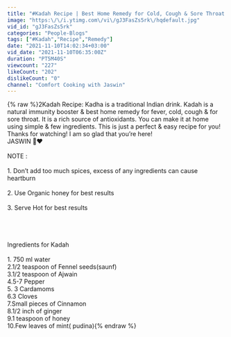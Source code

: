 ```yaml
---
title: "#Kadah Recipe | Best Home Remedy for Cold, Cough & Sore Throat | Immunity Booster Drink | CCwJ"
image: "https:\/\/i.ytimg.com\/vi\/gJ3FasZs5rk\/hqdefault.jpg"
vid_id: "gJ3FasZs5rk"
categories: "People-Blogs"
tags: ["#Kadah","Recipe","Remedy"]
date: "2021-11-10T14:02:34+03:00"
vid_date: "2021-11-10T06:35:00Z"
duration: "PT5M40S"
viewcount: "227"
likeCount: "202"
dislikeCount: "0"
channel: "Comfort Cooking with Jaswin"
---
```

{% raw %}2Kadah Recipe: Kadha is a traditional Indian drink. Kadah is a natural immunity booster &amp; best home remedy for fever, cold, cough &amp; for sore throat. It is a rich source of antioxidants. You can make it at home using simple &amp; few ingredients. This is just a perfect &amp; easy recipe for you! <br />Thanks for watching! I am so glad that you’re here! <br />                                                                                              JASWIN 🙏❤️<br /><br />NOTE :<br /><br /> 1. Don’t add too much spices, excess of any ingredients can cause heartburn <br /><br />2. Use Organic honey for best results<br /><br />3. Serve Hot for best results <br /><br /><br /><br /><br />Ingredients for Kadah <br /><br />1.  750 ml water <br />2.1/2 teaspoon of Fennel seeds(saunf)<br />3.1/2 teaspoon of Ajwain <br />4.5-7 Pepper <br />5. 3 Cardamoms <br />6.3 Cloves <br />7.Small pieces of Cinnamon <br />8.1/2 inch of ginger<br />9.1 teaspoon of honey <br />10.Few leaves of mint( pudina){% endraw %}

